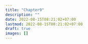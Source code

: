 ```yaml
---
title: "Chapter9"
description: ""
date: 2022-08-15T08:21:02+07:00
lastmod: 2022-08-15T08:21:02+07:00
draft: true
images: []
---
```

